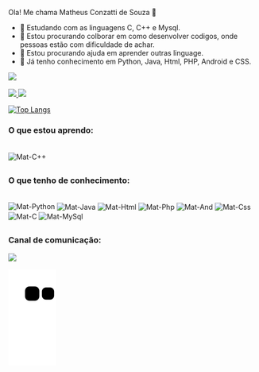   Ola! Me chama Matheus Conzatti de Souza 👋
 
- 🌱 Estudando com as linguagens C, C++ e Mysql.
- 👯 Estou procurando colborar em como desenvolver codigos, onde pessoas estão com dificuldade de achar.
- 🤔 Estou procurando ajuda em aprender outras  linguage.
- 🧠 Já tenho conhecimento em Python, Java, Html, PHP, Android e CSS.

<p>
     <a href="https://count.getloli.com"><img src="https://count.getloli.com/get/@demo?theme=rule34"/><a>
</p>


<div>
  <a href="https://github.com/Matheus-Conzatti">
  <img height="180em" src="https://github-readme-stats.vercel.app/api?username=Matheus-Conzatti&show_icons=true&theme=tokyonight&include_all_commits=true&count_private=true" />
  <img height="180em" src="https://github-readme-stats.vercel.app/api/top-langs/?username=Matheus-Conzatti&layout=compact&langs_count=7&theme=tokyonight" />
</div>
  
  [![Top Langs](https://github-readme-stats.vercel.app/api/top-langs/?username=Matheus-Conzatti)](https://github.com/anuraghazra/github-readme-stats)
 ### O que estou aprendo:
<div style="display: inline_block"><br>
  <img align="center" alt="Mat-C++" height="30" width="40" 	src="https://cdn.jsdelivr.net/gh/devicons/devicon/icons/cplusplus/cplusplus-original.svg" />
</div>
  
 ##
  
 ### O que tenho de conhecimento:
<div style="display: inline_block"><br>
  <img aling="center" alt="Mat-Python" height="30" width="40" src="https://cdn.jsdelivr.net/gh/devicons/devicon/icons/python/python-original.svg" />
  <img align="center" alt="Mat-Java" height="30" width="40" src="https://cdn.jsdelivr.net/gh/devicons/devicon/icons/java/java-original.svg" />
  <img align="center" alt="Mat-Html" height="30" width="40" src="https://cdn.jsdelivr.net/gh/devicons/devicon/icons/html5/html5-original.svg" />
  <img align="center" alt="Mat-Php" height="30" width="40" src="https://cdn.jsdelivr.net/gh/devicons/devicon/icons/php/php-original.svg" />
  <img align="center" alt="Mat-And" heigth="30" width="40" src="https://cdn.jsdelivr.net/gh/devicons/devicon/icons/android/android-original.svg" />
  <img align="center" alt="Mat-Css" heigth="30" width="40" src="https://cdn.jsdelivr.net/gh/devicons/devicon/icons/css3/css3-original.svg" />
  <img align="center" alt="Mat-C" height="30" width="40" src="https://cdn.jsdelivr.net/gh/devicons/devicon/icons/c/c-original.svg" />
  <img align="center" alt="Mat-MySql" height="30" width="40" src="https://cdn.jsdelivr.net/gh/devicons/devicon/icons/mysql/mysql-plain.svg" />
</div>
  
  ##
 
  ### Canal de comunicação:
<div> 
 <a href = "teteusconzatti@gmail.com"><img src="https://img.shields.io/badge/-Gmail-%23333?style=for-the-badge&logo=gmail&logoColor=white" target="_blank"></a>
  
 ![Snake animation](https://github.com/rafaballerini/rafaballerini/blob/output/github-contribution-grid-snake.svg)
  
</div>
